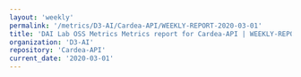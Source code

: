 ```yaml
---
layout: 'weekly'
permalink: '/metrics/D3-AI/Cardea-API/WEEKLY-REPORT-2020-03-01'
title: 'DAI Lab OSS Metrics Metrics report for Cardea-API | WEEKLY-REPORT-2020-03-01'
organization: 'D3-AI'
repository: 'Cardea-API'
current_date: '2020-03-01'
---
```

